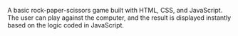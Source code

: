 A basic rock-paper-scissors game built with HTML, CSS, and JavaScript.
The user can play against the computer, and the result is displayed instantly based on the logic coded in JavaScript.
